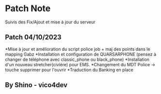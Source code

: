  # Patch Note



Suivis des Fix/Ajout et mise à jour du serveur

## Patch 04/10/2023

                             
*Mise à jour et amélioration du script police job + maj des points dans le mapping Gabz
*Installation et configuration de QUARSARPHONE (pensez à changer de téléphone avec classic_phone ou black_phone)
*Installation d'un nouveau stretcher(civiére) pour EMS.
*Changement du MDT Police -> touche supprimer pour l'ouvrir
*Traduction du Banking en place

## By Shino - vico4dev


